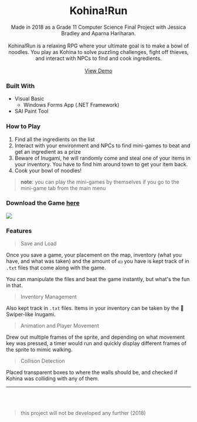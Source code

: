 <h1 align="center"> Kohina!Run</h1>

<p align="center">
    Made in 2018 as a Grade 11 Computer Science Final Project with Jessica Bradley and Aparna Hariharan.
    <br/>
    <br/>
    Kohina!Run is a relaxing RPG where your ultimate goal is to make a bowl of noodles. You play as Kohina to solve puzzling challenges, fight off thieves, and interact with NPCs to find and cook ingredients.
	<br/>
    <br/>
    <a href="https://github.com/KohinaTheCat/Kohina-Run/releases/tag/1.0.1">View Demo</a>
  </p>

### Built With

- Visual Basic
  - Windows Forms App (.NET Framework)
- SAI Paint Tool

### How to Play

1. Find all the ingredients on the list
2. Interact with your environment and NPCs to find mini-games to beat and get an ingredient as a prize
3. Beware of Inugami, he will randomly come and steal one of your items in your inventory. You have to find him around town to get your item back. 
4. Cook your bowl of noodles!

> **note**: you can play the mini-games by themselves if you go to the mini-game tab from the main menu

### **Download the Game [here](https://github.com/KohinaTheCat/Kohina-Run/releases/tag/1.0.1)**



<img src="./readme-imgs/demo.gif" align="center">

### Features

> Save and Load

Once you save a game, your placement on the map, inventory (what you have, and what was taken) and the amount of :yen: you have is kept track of in `.txt` files that come along with the game.

You can manipulate the files and beat the game instantly, but what's the fun in that.

> Inventory Management

Also kept track in `.txt` files. Items in your inventory can be taken by the :fox_face: Swiper-like Inugami. 

> Animation and Player Movement

Drew out multiple frames of the sprite, and depending on what movement key was pressed, a timer would run and quickly display different frames of the sprite to mimic walking. 

> Collison Detection

Placed transparent boxes to where the walls should be, and checked if Kohina was colliding with any of them.  

<hr/>

<br/>

<br/>

> this project will not be developed any further (2018)
